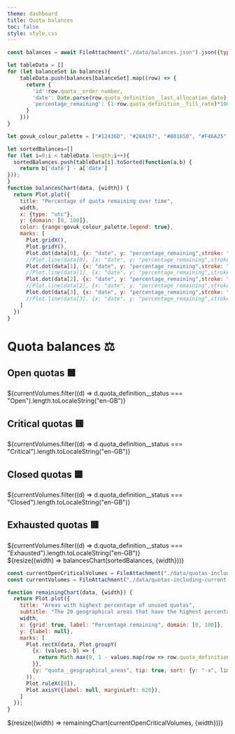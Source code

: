 ```yaml
---
theme: dashboard
title: Quota balances
toc: false
style: style.css
---
```



```js
const balances = await FileAttachment("./data/balances.json").json({typed: true})

let tableData = []
for (let balanceSet in balances){
    tableData.push(balances[balanceSet].map((row) => {
      return {
        'id':row.quota__order_number,
        'date': Date.parse(row.quota_definition__last_allocation_date),
        'percentage_remaining': (1-row.quota_definition__fill_rate)*100,
      }
    }))
}
```
<div class="govuk-width-container">

```js
let govuk_colour_palette = ["#12436D", "#28A197", "#801650", "#F46A25", "#3D3D3D", "#A285D1"] // Ideally use only the first 4, and in the order they appear 

let sortedBalances=[]
for (let i=0;i < tableData.length;i++){
  sortedBalances.push(tableData[i].toSorted(function(a,b) {
    return b['date'] - a['date']
}));
}
function balancesChart(data, {width}) {
  return Plot.plot({
    title: "Percentage of quota remaining over time",
    width,
    x: {type: "utc"},
    y: {domain: [0, 100]},
    color: {range:govuk_colour_palette,legend: true},
    marks: [
      Plot.gridX(),
      Plot.gridY(),
      Plot.dot(data[0], {x: "date", y: "percentage_remaining",stroke: "id", symbol:'asterisk'}),
      //Plot.line(data[0], {x: "date", y: "percentage_remaining",stroke: "id"}),
      Plot.dot(data[1], {x: "date", y: "percentage_remaining",stroke: "id", symbol:'asterisk'}),
      //Plot.line(data[1], {x: "date", y: "percentage_remaining",stroke: "id"}),
      Plot.dot(data[2], {x: "date", y: "percentage_remaining",stroke: "id", symbol:'asterisk'}),
      //Plot.line(data[2], {x: "date", y: "percentage_remaining",stroke: "id"}),
      Plot.dot(data[3], {x: "date", y: "percentage_remaining",stroke: "id", symbol:'asterisk'}),
      //Plot.line(data[3], {x: "date", y: "percentage_remaining",stroke: "id"}),
    ]
  })
}
```

<h1 class="govuk-heading-l govuk-!-margin-top-7">Quota balances ⚖️</h1>

<!-- Cards with big numbers -->

<div class="grid grid-cols-4">
  <div class="card">
    <h2>Open quotas 🟩</h2>
    <span class="big">${currentVolumes.filter((d) => d.quota_definition__status === "Open").length.toLocaleString("en-GB")}</span>
  </div>
  <div class="card">
    <h2>Critical quotas 🟨</h2>
    <span class="big">${currentVolumes.filter((d) => d.quota_definition__status === "Critical").length.toLocaleString("en-GB")}</span>
  </div>
  <div class="card">
    <h2>Closed quotas 🟦</h2>
    <span class="big">${currentVolumes.filter((d) => d.quota_definition__status === "Closed").length.toLocaleString("en-GB")}</span>
  </div>
  <div class="card">
    <h2>Exhausted quotas 🟥</h2>
    <span class="big">${currentVolumes.filter((d) => d.quota_definition__status === "Exhausted").length.toLocaleString("en-GB")}</span>
  </div>
</div>

<div class="grid grid-cols-1">
  <div class="card">
    ${resize((width) => balancesChart(sortedBalances, {width}))}
  </div>
</div>


```js
const currentOpenCriticalVolumes = FileAttachment("./data/quotas-including-current-volumes.csv").csv({typed: true}).then(data => data.filter(row => ['Open', 'Critical'].includes(row.quota_definition__status)));
const currentVolumes = FileAttachment("./data/quotas-including-current-volumes.csv").csv({typed: true});
```

```js
function remainingChart(data, {width}) {
  return Plot.plot({
    title: "Areas with highest percentage of unused quotas",
    subtitle: "The 20 geographical areas that have the highest percentage remaining balance of open and critical quotas",
    width,
    x: {grid: true, label: "Percentage remaining", domain: [0, 100]},
    y: {label: null},
    marks: [
      Plot.rectX(data, Plot.groupY(
        {x: (values, b) => {
          return Math.max(0, 1 - values.map(row => row.quota_definition__balance).reduce((partialSum, a) => partialSum + a, 0) / values.map(row => row.quota_definition__initial_volume).reduce((partialSum, a) => partialSum + a, 0)) * 100
        }},
        {y: "quota__geographical_areas", tip: true, sort: {y: "-x", limit: 20}, fill: govuk_colour_palette[0]}
      )),
      Plot.ruleX([0]),
      Plot.axisY({label: null, marginLeft: 620}),
    ]
  });
}
```

<div class="grid grid-cols-1">
  <div class="card">
    ${resize((width) => remainingChart(currentOpenCriticalVolumes, {width}))}
  </div>
</div>

<!-- Closes .govuk-width-container -->
</div>
